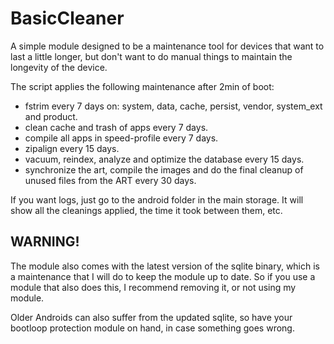 # BasicCleaner
A simple module designed to be a maintenance tool for devices that want to last a little longer, but don't want to do manual things to maintain the longevity of the device.

The script applies the following maintenance after 2min of boot:

- fstrim every 7 days on: system, data, cache, persist, vendor, system_ext and product.
- clean cache and trash of apps every 7 days.
- compile all apps in speed-profile every 7 days.
- zipalign every 15 days.
- vacuum, reindex, analyze and optimize the database every 15 days.
- synchronize the art, compile the images and do the final cleanup of unused files from the ART every 30 days.

If you want logs, just go to the android folder in the main storage. It will show all the cleanings applied, the time it took between them, etc.

## WARNING!
The module also comes with the latest version of the sqlite binary, which is a maintenance that I will do to keep the module up to date. So if you use a module that also does this, I recommend removing it, or not using my module.

Older Androids can also suffer from the updated sqlite, so have your bootloop protection module on hand, in case something goes wrong.
